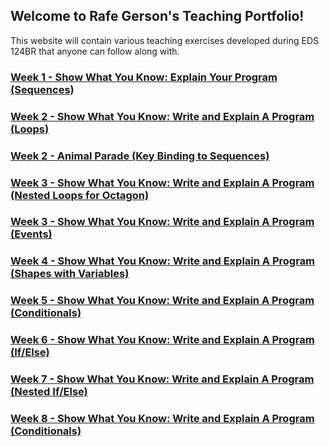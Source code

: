 ## Welcome to Rafe Gerson's Teaching Portfolio!

This website will contain various teaching exercises developed during EDS 124BR that anyone can follow along with.

### [Week 1 - Show What You Know: Explain Your Program (Sequences)](https://drive.google.com/file/d/1zIyvBBQj3ZsZV0TUq21XRjnYhQE2Ij07/view?usp=sharing)

### [Week 2 - Show What You Know: Write and Explain A Program (Loops)](https://drive.google.com/file/d/1WXNImYbLeMEKq9apu4E0Celdx-uJ6sxP/view?usp=drive_link)

### [Week 2 - Animal Parade (Key Binding to Sequences)](https://drive.google.com/file/d/1dYn1MoyxbUNaAMX9Oh2k-JgyniKocYEr/view?usp=drive_link)

### [Week 3 - Show What You Know: Write and Explain A Program (Nested Loops for Octagon)](https://drive.google.com/file/d/1vRpZzz2R7rARjL-dgxoKTuL-DfTZxRjU/view?usp=drive_link)

### [Week 3 - Show What You Know: Write and Explain A Program (Events)](https://drive.google.com/file/d/1oLWnNahYqwP9k_lO_RKTm0EkLpfZJTiI/view?usp=drive_link)

### [Week 4 - Show What You Know: Write and Explain A Program (Shapes with Variables)](https://drive.google.com/file/d/1jlA1UuwiaYri-xSVDOycxvPfCCcN27DD/view?usp=drive_link)

### [Week 5 - Show What You Know: Write and Explain A Program (Conditionals)](https://drive.google.com/file/d/1585Bpi13hg9mKqab2w80z8Nlc5eaVy8l/view?usp=drive_link)

### [Week 6 - Show What You Know: Write and Explain A Program (If/Else)](https://drive.google.com/drive/folders/1G8ppe6_FFFxw7Do8-1YPRKuj3VoGRt6K?usp=drive_link)

### [Week 7 - Show What You Know: Write and Explain A Program (Nested If/Else)](https://drive.google.com/file/d/1f5xjD55GIak0VD4dXpI4kgNSsQhSjesr/view?usp=drive_link)

### [Week 8 - Show What You Know: Write and Explain A Program (Conditionals)](https://drive.google.com/file/d/1RrAvnQb8jdOk3lwlE4kxZ8X7xZ66nLHe/view?usp=drive_link)
